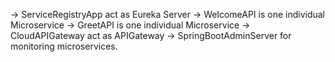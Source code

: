 -> ServiceRegistryApp act as Eureka Server
-> WelcomeAPI is one individual Microservice
-> GreetAPI is one individual Microservice
-> CloudAPIGateway act as APIGateway
-> SpringBootAdminServer for monitoring microservices.
